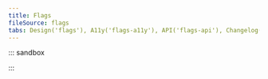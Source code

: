 ```yaml
---
title: Flags
fileSource: flags
tabs: Design('flags'), A11y('flags-a11y'), API('flags-api'), Changelog('flags-changelog')
---
```


::: sandbox

<script lang="tsx">
  export Demo from './examples/basic.tsx'; 
</script>

:::
